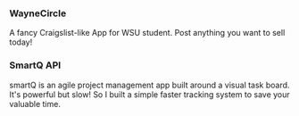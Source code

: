 
### WayneCircle
A fancy Craigslist-like App for WSU student. Post anything you want to sell today!

### SmartQ API
smartQ is an agile project management app built around a visual task board. It's powerful but slow! So I built a simple faster tracking system to save your valuable time.

